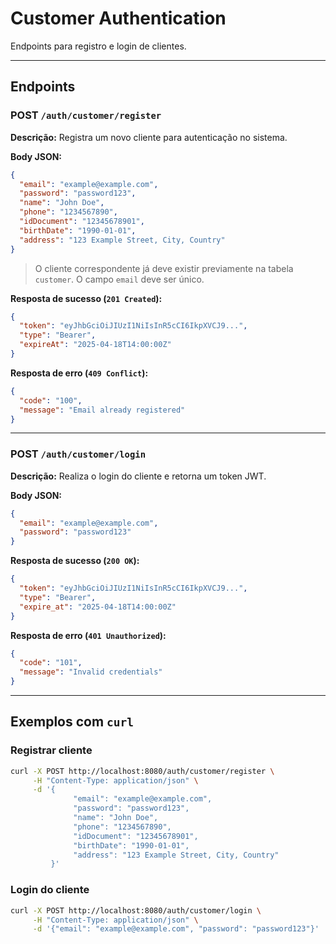 # Customer Authentication
Endpoints para registro e login de clientes.

---

## Endpoints

### POST `/auth/customer/register`

**Descrição:** Registra um novo cliente para autenticação no sistema.

**Body JSON:**

```json
{
  "email": "example@example.com",
  "password": "password123",
  "name": "John Doe",
  "phone": "1234567890",
  "idDocument": "12345678901",
  "birthDate": "1990-01-01",
  "address": "123 Example Street, City, Country"
}
```

> O cliente correspondente já deve existir previamente na tabela `customer`. O campo `email` deve ser único.

**Resposta de sucesso (`201 Created`):**

```json
{
  "token": "eyJhbGciOiJIUzI1NiIsInR5cCI6IkpXVCJ9...",
  "type": "Bearer",
  "expireAt": "2025-04-18T14:00:00Z"
}
```

**Resposta de erro (`409 Conflict`):**

```json
{
  "code": "100",
  "message": "Email already registered"
}
```

---

### POST `/auth/customer/login`

**Descrição:** Realiza o login do cliente e retorna um token JWT.

**Body JSON:**

```json
{
  "email": "example@example.com",
  "password": "password123"
}
```

**Resposta de sucesso (`200 OK`):**

```json
{
  "token": "eyJhbGciOiJIUzI1NiIsInR5cCI6IkpXVCJ9...",
  "type": "Bearer",
  "expire_at": "2025-04-18T14:00:00Z"
}
```

**Resposta de erro (`401 Unauthorized`):**

```json
{
  "code": "101",
  "message": "Invalid credentials"
}
```

---

## Exemplos com `curl`

### Registrar cliente

```bash
curl -X POST http://localhost:8080/auth/customer/register \
     -H "Content-Type: application/json" \
     -d '{
              "email": "example@example.com",
              "password": "password123",
              "name": "John Doe",
              "phone": "1234567890",
              "idDocument": "12345678901",
              "birthDate": "1990-01-01",
              "address": "123 Example Street, City, Country"
         }'
```

### Login do cliente

```bash
curl -X POST http://localhost:8080/auth/customer/login \
     -H "Content-Type: application/json" \
     -d '{"email": "example@example.com", "password": "password123"}'
```
